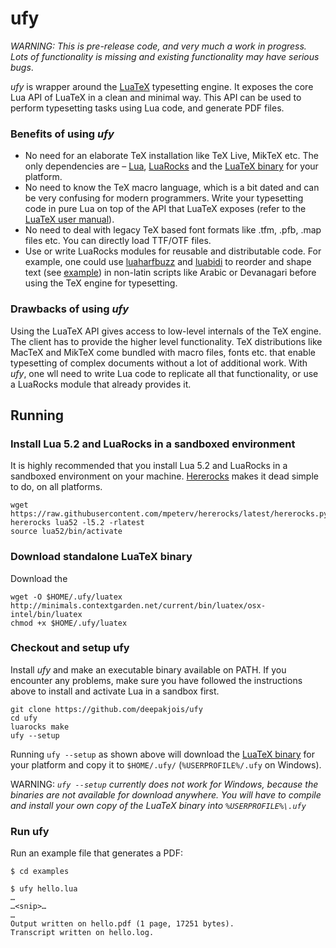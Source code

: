 # ufy

_WARNING: This is pre-release code, and very much a work in progress. Lots of functionality is missing and existing functionality may have serious bugs_.

_ufy_ is wrapper around the [LuaTeX](http://www.luatex.org/) typesetting engine. It exposes the core Lua API of LuaTeX in a clean and minimal way. This API can be used to perform typesetting tasks using Lua code, and generate PDF files.

### Benefits of using _ufy_
* No need for an elaborate TeX installation like TeX Live, MikTeX etc. The only dependencies are – [Lua], [LuaRocks] and the [LuaTeX binary] for your platform.
* No need to know the TeX macro language, which is a bit dated and can be very confusing for modern programmers. Write your typesetting code in pure Lua on top of the API that LuaTeX exposes (refer to the [LuaTeX user manual][manual]).
* No need to deal with legacy TeX based font formats like .tfm, .pfb, .map files etc. You can directly load TTF/OTF files.
* Use or write LuaRocks modules for reusable and distributable code. For example, one could use [luaharfbuzz] and [luabidi] to reorder and shape text (see [example][bidi-example]) in non-latin scripts like Arabic or Devanagari before using the TeX engine for typesetting.

[bidi-example]:https://github.com/deepakjois/ufy/blob/master/examples/bidi.lua
[Lua]:https://www.lua.org
[LuaRocks]:https://luarocks.org/
[luaharfbuzz]:https://github.com/deepakjois/luaharfbuzz
[luabidi]:https://github.com/deepakjois/luabidi
[manual]:http://www.luatex.org/svn/trunk/manual/luatex.pdf

### Drawbacks of using _ufy_
Using the LuaTeX API gives access to low-level internals of the TeX engine. The client has to provide the higher level functionality. TeX distributions like MacTeX and MikTeX come bundled with macro files, fonts etc. that enable typesetting of complex documents without a lot of additional work. With _ufy_, one wll need to write Lua code to replicate all that functionality, or use a LuaRocks module that already provides it.

## Running

### Install Lua 5.2 and LuaRocks in a sandboxed environment
It is highly recommended that you install Lua 5.2 and LuaRocks in a sandboxed environment on your machine. [Hererocks] makes it dead simple to do, on all platforms.

[Hererocks]:https://github.com/mpeterv/hererocks

```
wget https://raw.githubusercontent.com/mpeterv/hererocks/latest/hererocks.py
hererocks lua52 -l5.2 -rlatest
source lua52/bin/activate
```

### Download standalone LuaTeX binary
Download the 

```
wget -O $HOME/.ufy/luatex http://minimals.contextgarden.net/current/bin/luatex/osx-intel/bin/luatex
chmod +x $HOME/.ufy/luatex
```

### Checkout and setup ufy

Install _ufy_ and make an executable binary available on PATH. If you encounter any problems, make sure you have followed the instructions above to install and activate Lua in a sandbox first.

```
git clone https://github.com/deepakjois/ufy
cd ufy
luarocks make
ufy --setup
```

Running `ufy --setup` as shown above will download the [LuaTeX binary] for your platform and copy it to `$HOME/.ufy/` (`%USERPROFILE%/.ufy` on Windows).

WARNING: _`ufy --setup` currently does not work for Windows, because the binaries are not available for download anywhere. You will have to compile and install your own copy of the LuaTeX binary into `%USERPROFILE%\.ufy`_

[LuaTeX binary]:http://www.luatex.org/download.html

### Run ufy

Run an example file that generates a PDF:

```
$ cd examples

$ ufy hello.lua
…
…<snip>…
…
Output written on hello.pdf (1 page, 17251 bytes).
Transcript written on hello.log.
```
